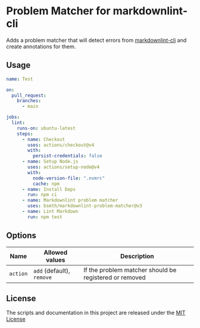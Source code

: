 # Problem Matcher for markdownlint-cli

Adds a problem matcher that will detect errors from [markdownlint-cli](https://github.com/igorshubovych/markdownlint-cli) and create annotations for them.

## Usage

```yml
name: Test

on:
  pull_request:
    branches:
      - main

jobs:
  lint:
    runs-on: ubuntu-latest
    steps:
      - name: Checkout
        uses: actions/checkout@v4
        with:
          persist-credentials: false
      - name: Setup Node.js
        uses: actions/setup-node@v4
        with:
          node-version-file: ".nvmrc"
          cache: npm
      - name: Install Deps
        run: npm ci
      - name: Markdownlint problem matcher
        uses: bsmth/markdownlint-problem-matcher@v3
      - name: Lint Markdown
        run: npm test
```

## Options

| Name     | Allowed values            | Description                                            |
| -------- | ------------------------- | ------------------------------------------------------ |
| `action` | `add` (default), `remove` | If the problem matcher should be registered or removed |

## License

The scripts and documentation in this project are released under the [MIT License](LICENSE)
